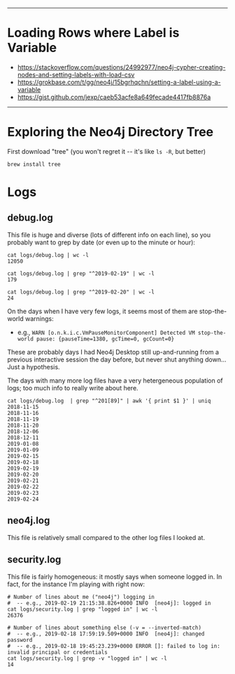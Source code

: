 ---------------------


# Loading Rows where Label is Variable

* https://stackoverflow.com/questions/24992977/neo4j-cypher-creating-nodes-and-setting-labels-with-load-csv
* https://grokbase.com/t/gg/neo4j/15bgrhqchn/setting-a-label-using-a-variable
* https://gist.github.com/jexp/caeb53acfe8a649fecade4417fb8876a


-----------------------------------------

# Exploring the Neo4j Directory Tree

First download "tree" (you won't regret it -- it's like `ls -R`, but better)
```
brew install tree
```


# Logs
## debug.log
This file is huge and diverse (lots of different info on each line), so you probably want to grep by 
date (or even up to the minute or hour):
```
cat logs/debug.log | wc -l
12050

cat logs/debug.log | grep "^2019-02-19" | wc -l
179

cat logs/debug.log | grep "^2019-02-20" | wc -l
24
```

On the days when I have very few logs, it seems most of them are stop-the-world warnings:
* e.g., `WARN [o.n.k.i.c.VmPauseMonitorComponent] Detected VM stop-the-world pause: {pauseTime=1380, gcTime=0, gcCount=0}`

These are probably days I had Neo4j Desktop still up-and-running from a previous interactive session the day before, but
never shut anything down... Just a hypothesis.

The days with many more log files have a very hetergeneous population of logs; too much info to really write
about here.

```
cat logs/debug.log  | grep "^201[89]" | awk '{ print $1 }' | uniq
2018-11-15
2018-11-16
2018-11-19
2018-11-20
2018-12-06
2018-12-11
2019-01-08
2019-01-09
2019-02-15
2019-02-18
2019-02-19
2019-02-20
2019-02-21
2019-02-22
2019-02-23
2019-02-24
```


## neo4j.log
This file is relatively small compared to the other log files I looked at.

## security.log
This file is fairly homogeneous: it mostly says when someone logged in.  In fact, for the instance I'm playing 
with right now:

```
# Number of lines about me ("neo4j") logging in
#  -- e.g., 2019-02-19 21:15:38.826+0000 INFO  [neo4j]: logged in
cat logs/security.log | grep "logged in" | wc -l
26376

# Number of lines about something else (-v = --inverted-match)
#  -- e.g., 2019-02-18 17:59:19.509+0000 INFO  [neo4j]: changed password
#  -- e.g., 2019-02-18 19:45:23.239+0000 ERROR []: failed to log in: invalid principal or credentials
cat logs/security.log | grep -v "logged in" | wc -l
14
```


